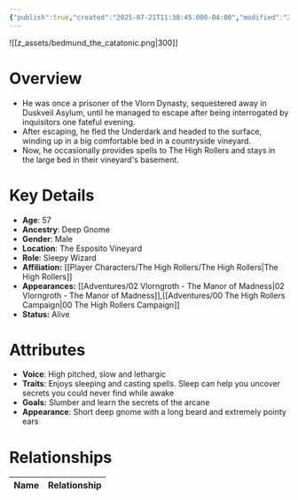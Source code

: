 ```yaml
---
{"publish":true,"created":"2025-07-21T11:30:45.000-04:00","modified":"2025-10-17T10:24:15.593-04:00","published":"2025-10-17T10:24:15.593-04:00","cssclasses":"","Age":"57","Ancestry":"Deep Gnome","Gender":"Male","Location":["The Esposito Vineyard"],"Role":["Sleepy Wizard"],"Affiliation":["[[The High Rollers]]"],"Appearances":["[[02 Vlorngroth - The Manor of Madness]]","[[00 The High Rollers Campaign]]"],"Status":"Alive"}
---
```


![[z_assets/bedmund_the_catatonic.png|300]]

# Overview
- He was once a prisoner of the Vlorn Dynasty, sequestered away in Duskveil Asylum, until he managed to escape after being interrogated by inquisitors one fateful evening.
- After escaping, he fled the Underdark and headed to the surface, winding up in a big comfortable bed in a countryside vineyard.
- Now, he occasionally provides spells to The High Rollers and stays in the large bed in their vineyard's basement.

# Key Details
- **Age**: 57
- **Ancestry**: Deep Gnome
- **Gender**: Male
- **Location**: The Esposito Vineyard
- **Role**: Sleepy Wizard
- **Affiliation:** [[Player Characters/The High Rollers/The High Rollers\|The High Rollers]]
- **Appearances:** [[Adventures/02 Vlorngroth - The Manor of Madness\|02 Vlorngroth - The Manor of Madness]],[[Adventures/00 The High Rollers Campaign\|00 The High Rollers Campaign]]
- **Status:** Alive

# Attributes
- **Voice**: High pitched, slow and lethargic
- **Traits**: Enjoys sleeping and casting spells. Sleep can help you uncover secrets you could never find while awake
- **Goals:** Slumber and learn the secrets of the arcane
- **Appearance**: Short deep gnome with a long beard and extremely pointy ears

# Relationships

| Name  | Relationship |
| ----- | ------------ |
